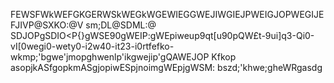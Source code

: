 FEWSFWkWEFGKGERWSkWEGkWGEWIEGGWEJIWGIEJPWEIGJOPWEGIJEFJIVP@SXKO:@V sm;DL@SDML:@ SDJOPgSDIO<P{}gWSE90gWEIP:gWEpiweup9qt[u90pQW£t-9ui]q3-Qi0-vI[0wegi0-wety0-i2w40-it23-i0rtfefko-wkmp;'bgwe'jmopghwenlp'ikgwejip'gQAWEJOP
Kfkop
asopjkASfgopkmASgjopiwESpjnoimgWEpjgWSM: bszd;'khwe;gheWRgasdg
